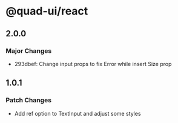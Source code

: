 # @quad-ui/react

## 2.0.0

### Major Changes

- 293dbef: Change input props to fix Error while insert Size prop

## 1.0.1

### Patch Changes

- Add ref option to TextInput and adjust some styles
